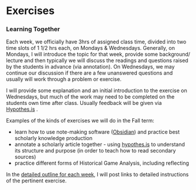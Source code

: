 # Exercises

### Learning Together

Each week, we officially have 3hrs of assigned class time, divided into two time slots of 1 1/2 hrs each, on Mondays & Wednesdays. Generally, on Mondays, I will introduce the topic for that week, provide some background/ lecture and then typically we will discuss the readings and questions raised by the students in advance (via annotation). On Wednesdays, we may continue our discussion if there are a few unanswered questions and usually will work through a problem or exercise.&#x20;

I will provide some explanation and an initial introduction to the exercise on Wednesdays, but much of the work may need to be completed on the students own time after class. Usually feedback will be given via [Hypothes.is](../../../digital-tools/hypothes.is/) .

Examples of the kinds of exercises we will do in the Fall term:

* learn how to use note-making software ([Obsidian](../../../digital-tools/obsidian/)) and practice best scholarly knowledge production
* annotate a scholarly article together - using [hypothes.is](../../../digital-tools/hypothes.is/) to understand its structure and purpose (in order to teach how to read secondary sources)&#x20;
* practice different forms of Historical Game Analysis, including reflecting&#x20;

In the [detailed outline for each week](../../../schedule/detailed-schedule.md), I will post links to detailed instructions of the pertinent exercise.
